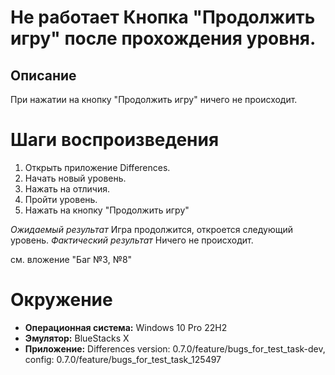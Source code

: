 # Не работает Кнопка "Продолжить игру" после прохождения уровня.

## Описание
При нажатии на кнопку "Продолжить игру" ничего не происходит.

# Шаги воспроизведения
1. Открыть приложение Differences.
2. Начать новый уровень.
3. Нажать на отличия.
4. Пройти уровень.
5. Нажать на кнопку "Продолжить игру"
   
*Ожидаемый результат* Игра продолжится, откроется следующий уровень.
*Фактический результат* Ничего не происходит.

см. вложение "Баг №3, №8"
# Окружение
* **Операционная система:** Windows 10 Pro 22H2
* **Эмулятор:** BlueStacks X
* **Приложение:** Differences version: 0.7.0/feature/bugs_for_test_task-dev, config: 0.7.0/feature/bugs_for_test_task_125497